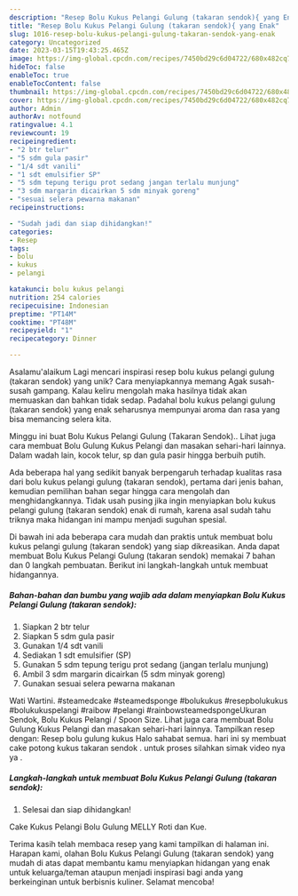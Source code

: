```yaml
---
description: "Resep Bolu Kukus Pelangi Gulung (takaran sendok){ yang Enak"
title: "Resep Bolu Kukus Pelangi Gulung (takaran sendok){ yang Enak"
slug: 1016-resep-bolu-kukus-pelangi-gulung-takaran-sendok-yang-enak
category: Uncategorized
date: 2023-03-15T19:43:25.465Z
image: https://img-global.cpcdn.com/recipes/7450bd29c6d04722/680x482cq70/bolu-kukus-pelangi-gulung-takaran-sendok-foto-resep-utama.jpg
hideToc: false
enableToc: true
enableTocContent: false
thumbnail: https://img-global.cpcdn.com/recipes/7450bd29c6d04722/680x482cq70/bolu-kukus-pelangi-gulung-takaran-sendok-foto-resep-utama.jpg
cover: https://img-global.cpcdn.com/recipes/7450bd29c6d04722/680x482cq70/bolu-kukus-pelangi-gulung-takaran-sendok-foto-resep-utama.jpg
author: Admin
authorAv: notfound
ratingvalue: 4.1
reviewcount: 19
recipeingredient:
- "2 btr telur"
- "5 sdm gula pasir"
- "1/4 sdt vanili"
- "1 sdt emulsifier SP"
- "5 sdm tepung terigu prot sedang jangan terlalu munjung"
- "3 sdm margarin dicairkan 5 sdm minyak goreng"
- "sesuai selera pewarna makanan"
recipeinstructions:

- "Sudah jadi dan siap dihidangkan!"
categories:
- Resep
tags:
- bolu
- kukus
- pelangi

katakunci: bolu kukus pelangi 
nutrition: 254 calories
recipecuisine: Indonesian
preptime: "PT14M"
cooktime: "PT48M"
recipeyield: "1"
recipecategory: Dinner

---
```



Asalamu'alaikum Lagi mencari inspirasi resep bolu kukus pelangi gulung (takaran sendok) yang unik? Cara menyiapkannya memang Agak susah-susah gampang. Kalau keliru mengolah maka hasilnya tidak akan memuaskan dan bahkan tidak sedap. Padahal bolu kukus pelangi gulung (takaran sendok) yang enak seharusnya mempunyai aroma dan rasa yang bisa memancing selera kita.


Minggu ini buat Bolu Kukus Pelangi Gulung (Takaran Sendok).. Lihat juga cara membuat Bolu Gulung Kukus Pelangi dan masakan sehari-hari lainnya. Dalam wadah lain, kocok telur, sp dan gula pasir hingga berbuih putih.

Ada beberapa hal yang sedikit banyak berpengaruh terhadap kualitas rasa dari bolu kukus pelangi gulung (takaran sendok), pertama dari jenis bahan, kemudian pemilihan bahan segar hingga cara mengolah dan menghidangkannya. Tidak usah pusing jika ingin menyiapkan bolu kukus pelangi gulung (takaran sendok) enak di rumah, karena asal sudah tahu triknya maka hidangan ini mampu menjadi suguhan spesial.


Di bawah ini ada beberapa cara mudah dan praktis untuk membuat bolu kukus pelangi gulung (takaran sendok) yang siap dikreasikan. Anda dapat membuat Bolu Kukus Pelangi Gulung (takaran sendok) memakai 7 bahan dan 0 langkah pembuatan. Berikut ini langkah-langkah untuk membuat hidangannya.

<!--inarticleads1-->

##### Bahan-bahan dan bumbu yang wajib ada dalam menyiapkan Bolu Kukus Pelangi Gulung (takaran sendok):

1. Siapkan 2 btr telur
1. Siapkan 5 sdm gula pasir
1. Gunakan 1/4 sdt vanili
1. Sediakan 1 sdt emulsifier (SP)
1. Gunakan 5 sdm tepung terigu prot sedang (jangan terlalu munjung)
1. Ambil 3 sdm margarin dicairkan (5 sdm minyak goreng)
1. Gunakan sesuai selera pewarna makanan


Wati Wartini. #steamedcake #steamedsponge #bolukukus #resepbolukukus #bolukukuspelangi #raibow #pelangi #rainbowsteamedspongeUkuran Sendok, Bolu Kukus Pelangi / Spoon Size. Lihat juga cara membuat Bolu Gulung Kukus Pelangi dan masakan sehari-hari lainnya. Tampilkan resep dengan: Resep bolu gulung kukus Halo sahabat semua. hari ini sy membuat cake potong kukus takaran sendok . untuk proses silahkan simak video nya ya . 

<!--inarticleads2-->

##### Langkah-langkah untuk membuat Bolu Kukus Pelangi Gulung (takaran sendok):


1. Selesai dan siap dihidangkan!

Cake Kukus Pelangi Bolu Gulung MELLY Roti dan Kue. 

Terima kasih telah membaca resep yang kami tampilkan di halaman ini. Harapan kami, olahan Bolu Kukus Pelangi Gulung (takaran sendok) yang mudah di atas dapat membantu kamu menyiapkan hidangan yang enak untuk keluarga/teman ataupun menjadi inspirasi bagi anda yang berkeinginan untuk berbisnis kuliner. Selamat mencoba!
